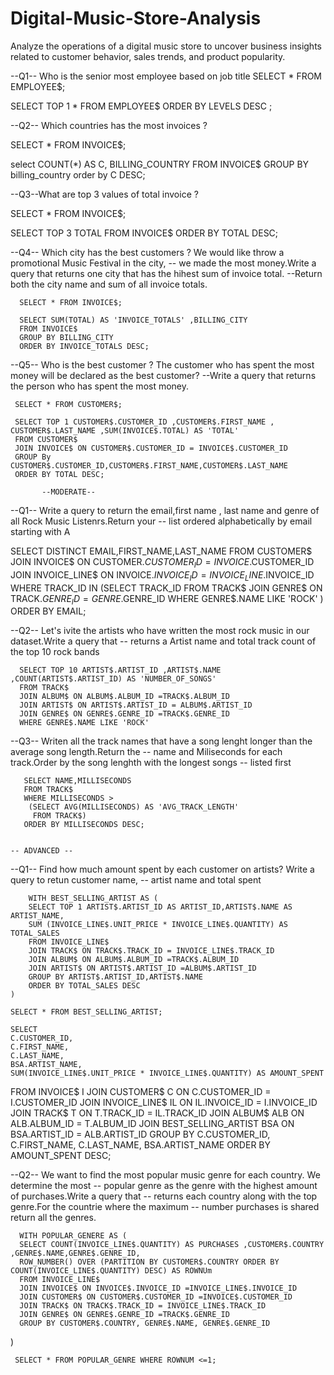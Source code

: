 # Digital-Music-Store-Analysis
 Analyze the operations of a digital music store to uncover business insights related to customer behavior, sales trends, and product popularity.


--Q1-- Who is the senior most employee based on job title 
 SELECT * FROM EMPLOYEE$;

 SELECT  TOP 1 * FROM EMPLOYEE$
 ORDER BY LEVELS DESC ;
 
 --Q2-- Which countries has the most invoices ?

 SELECT * FROM INVOICE$;

 select COUNT(*) AS C, BILLING_COUNTRY
 FROM INVOICE$
 GROUP BY billing_country
 order by C DESC;

 --Q3--What are top 3 values of total invoice ?

 SELECT * FROM INVOICE$;

 SELECT TOP 3 TOTAL FROM INVOICE$
 ORDER BY TOTAL DESC;

 --Q4-- Which city has the best customers ? We would like throw a promotional Music Festival in the city,
      -- we made the most money.Write a query that returns one city that has the hihest sum of invoice total.
	  --Return both the city name and sum of all invoice totals.

	  SELECT * FROM INVOICE$;

	  SELECT SUM(TOTAL) AS 'INVOICE_TOTALS' ,BILLING_CITY 
	  FROM INVOICE$
	  GROUP BY BILLING_CITY
	  ORDER BY INVOICE_TOTALS DESC;

  --Q5-- Who is the best customer ? The customer who has spent the most money will be declared as the best customer?
     --Write a query that returns the person who has spent the most money.

	 SELECT * FROM CUSTOMER$;

	 SELECT TOP 1 CUSTOMER$.CUSTOMER_ID ,CUSTOMER$.FIRST_NAME , CUSTOMER$.LAST_NAME ,SUM(INVOICE$.TOTAL) AS 'TOTAL'
	 FROM CUSTOMER$
	 JOIN INVOICE$ ON CUSTOMER$.CUSTOMER_ID = INVOICE$.CUSTOMER_ID
	 GROUP By CUSTOMER$.CUSTOMER_ID,CUSTOMER$.FIRST_NAME,CUSTOMER$.LAST_NAME
	 ORDER BY TOTAL DESC;

	       --MODERATE--

  --Q1-- Write a query to return the email,first name , last name and genre of all Rock Music Listenrs.Return your
       -- list ordered alphabetically by email starting with A 
 
  SELECT DISTINCT EMAIL,FIRST_NAME,LAST_NAME
 FROM CUSTOMER$
 JOIN INVOICE$ ON CUSTOMER$.CUSTOMER_ID = INVOICE$.CUSTOMER_ID
 JOIN INVOICE_LINE$ ON INVOICE$.INVOICE_ID = INVOICE_LINE$.INVOICE_ID
 WHERE TRACK_ID IN 
        (SELECT TRACK_ID FROM TRACK$
		 JOIN GENRE$ ON TRACK$.GENRE_ID =GENRE$.GENRE_ID
		 WHERE GENRE$.NAME LIKE 'ROCK'
		 )
 ORDER BY EMAIL;
     
 --Q2-- Let's ivite the artists who have written the most rock music in our dataset.Write a query that
        -- returns a Artist name and total track count of the top 10 rock bands 
   
      SELECT TOP 10 ARTIST$.ARTIST_ID ,ARTIST$.NAME ,COUNT(ARTIST$.ARTIST_ID) AS 'NUMBER_OF_SONGS'
	  FROM TRACK$
	  JOIN ALBUM$ ON ALBUM$.ALBUM_ID =TRACK$.ALBUM_ID
	  JOIN ARTIST$ ON ARTIST$.ARTIST_ID = ALBUM$.ARTIST_ID
	  JOIN GENRE$ ON GENRE$.GENRE_ID =TRACK$.GENRE_ID
	  WHERE GENRE$.NAME LIKE 'ROCK'
--Q3-- Writen all the track names that have a song lenght longer than the average song length.Return the
      -- name and Miliseconds for each track.Order by the song lenghth with the longest songs 
	  -- listed first

	   SELECT NAME,MILLISECONDS
	   FROM TRACK$
	   WHERE MILLISECONDS >
	    (SELECT AVG(MILLISECONDS) AS 'AVG_TRACK_LENGTH'
		 FROM TRACK$)
       ORDER BY MILLISECONDS DESC;


	-- ADVANCED --
 
 --Q1-- Find how much amount spent by each customer on artists? Write a query to retun customer name,
     -- artist name and total spent
	 
	    WITH BEST_SELLING_ARTIST AS (
		SELECT TOP 1 ARTIST$.ARTIST_ID AS ARTIST_ID,ARTIST$.NAME AS ARTIST_NAME,
		SUM (INVOICE_LINE$.UNIT_PRICE * INVOICE_LINE$.QUANTITY) AS TOTAL_SALES
		FROM INVOICE_LINE$
		JOIN TRACK$ ON TRACK$.TRACK_ID = INVOICE_LINE$.TRACK_ID
		JOIN ALBUM$ ON ALBUM$.ALBUM_ID =TRACK$.ALBUM_ID
		JOIN ARTIST$ ON ARTIST$.ARTIST_ID =ALBUM$.ARTIST_ID
		GROUP BY ARTIST$.ARTIST_ID,ARTIST$.NAME
		ORDER BY TOTAL_SALES DESC 
	)
	
	SELECT * FROM BEST_SELLING_ARTIST;	

	SELECT 
    C.CUSTOMER_ID,
    C.FIRST_NAME, 
    C.LAST_NAME,
    BSA.ARTIST_NAME,
    SUM(INVOICE_LINE$.UNIT_PRICE * INVOICE_LINE$.QUANTITY) AS AMOUNT_SPENT
FROM 
    INVOICE$ I
JOIN 
    CUSTOMER$ C ON C.CUSTOMER_ID = I.CUSTOMER_ID
JOIN 
    INVOICE_LINE$ IL ON IL.INVOICE_ID = I.INVOICE_ID
JOIN 
    TRACK$ T ON T.TRACK_ID = IL.TRACK_ID
JOIN 
    ALBUM$ ALB ON ALB.ALBUM_ID = T.ALBUM_ID
JOIN 
    BEST_SELLING_ARTIST BSA ON BSA.ARTIST_ID = ALB.ARTIST_ID
GROUP BY 
    C.CUSTOMER_ID, C.FIRST_NAME, C.LAST_NAME, BSA.ARTIST_NAME
ORDER BY 
    AMOUNT_SPENT DESC;

--Q2-- We want to find the most popular music genre for each country. We determine the most
    -- popular genre as the genre with the highest amount of purchases.Write a query that
	-- returns each country along with the top genre.For the countrie where the maximum
	-- number purchases is shared return all the genres.

	  WITH POPULAR_GENERE AS (
	  SELECT COUNT(INVOICE_LINE$.QUANTITY) AS PURCHASES ,CUSTOMER$.COUNTRY ,GENRE$.NAME,GENRE$.GENRE_ID,
	  ROW_NUMBER() OVER (PARTITION BY CUSTOMER$.COUNTRY ORDER BY COUNT(INVOICE_LINE$.QUANTITY) DESC) AS ROWNUm
	  FROM INVOICE_LINE$
	  JOIN INVOICE$ ON INVOICE$.INVOICE_ID =INVOICE_LINE$.INVOICE_ID
	  JOIN CUSTOMER$ ON CUSTOMER$.CUSTOMER_ID =INVOICE$.CUSTOMER_ID
	  JOIN TRACK$ ON TRACK$.TRACK_ID = INVOICE_LINE$.TRACK_ID
	  JOIN GENRE$ ON GENRE$.GENRE_ID =TRACK$.GENRE_ID
	  GROUP BY CUSTOMER$.COUNTRY, GENRE$.NAME, GENRE$.GENRE_ID
	 
)
        
 

     SELECT * FROM POPULAR_GENRE WHERE ROWNUM <=1;

	 
        




	            
